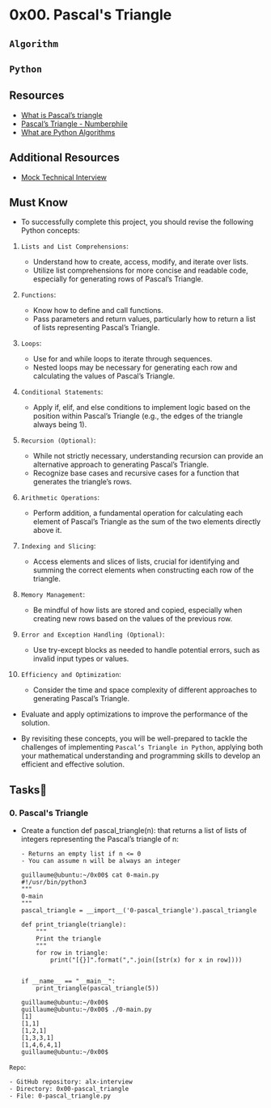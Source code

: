 # 0x00. Pascal's Triangle

## `Algorithm`

## `Python`

## Resources
  - [What is Pascal’s triangle](#what-is-pascal's-triangle)
  - [Pascal’s Triangle - Numberphile](#pascal's-triangle-numberphile)
  - [What are Python Algorithms](#what-are-python-algorithms)
  
## Additional Resources

- [Mock Technical Interview](#mock-technical-interview)

## Must Know

- To successfully complete this project, you should revise the following Python concepts:

1. `Lists and List Comprehensions`:

    - Understand how to create, access, modify, and iterate over lists.
    - Utilize list comprehensions for more concise and readable code, especially for generating rows of Pascal’s Triangle.

2. `Functions`:

    - Know how to define and call functions.
    - Pass parameters and return values, particularly how to return a list of lists representing Pascal’s Triangle.

3. `Loops`:

    - Use for and while loops to iterate through sequences.
    - Nested loops may be necessary for generating each row and calculating the values of Pascal’s Triangle.

4. `Conditional Statements`:

    - Apply if, elif, and else conditions to implement logic based on the position within Pascal’s Triangle (e.g., the edges of the triangle always being 1).

5. `Recursion (Optional)`:

    - While not strictly necessary, understanding recursion can provide an alternative approach to generating Pascal’s Triangle.
    - Recognize base cases and recursive cases for a function that generates the triangle’s rows.

6. `Arithmetic Operations`:

    - Perform addition, a fundamental operation for calculating each element of Pascal’s Triangle as the sum of the two elements directly above it.

7. `Indexing and Slicing`:

    - Access elements and slices of lists, crucial for identifying and summing the correct elements when constructing each row of the triangle.

8. `Memory Management`:

    - Be mindful of how lists are stored and copied, especially when creating new rows based on the values of the previous row.

9. `Error and Exception Handling (Optional)`:

    - Use try-except blocks as needed to handle potential errors, such as invalid input types or values.

10. `Efficiency and Optimization`:

    - Consider the time and space complexity of different approaches to generating Pascal’s Triangle.
   -  Evaluate and apply optimizations to improve the performance of the solution.

- By revisiting these concepts, you will be well-prepared to tackle the challenges of implementing ```Pascal’s Triangle in Python```, applying both your mathematical understanding and programming skills to develop an efficient and effective solution.

## Tasks📃

### 0. Pascal's Triangle

- Create a function def pascal_triangle(n): that returns a list of lists of integers representing the Pascal’s triangle of n:

      - Returns an empty list if n <= 0
      - You can assume n will be always an integer
  
      guillaume@ubuntu:~/0x00$ cat 0-main.py
      #!/usr/bin/python3
      """
      0-main
      """
      pascal_triangle = __import__('0-pascal_triangle').pascal_triangle

      def print_triangle(triangle):
          """
          Print the triangle
          """
          for row in triangle:
              print("[{}]".format(",".join([str(x) for x in row])))


      if __name__ == "__main__":
          print_triangle(pascal_triangle(5))

      guillaume@ubuntu:~/0x00$ 
      guillaume@ubuntu:~/0x00$ ./0-main.py
      [1]
      [1,1]
      [1,2,1]
      [1,3,3,1]
      [1,4,6,4,1]
      guillaume@ubuntu:~/0x00$

``Repo``:

    - GitHub repository: alx-interview
    - Directory: 0x00-pascal_triangle
    - File: 0-pascal_triangle.py
